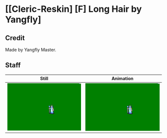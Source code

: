 # [\[Cleric-Reskin\] \[F\] Long Hair by Yangfly]

## Credit

Made by Yangfly Master.

## Staff

| Still | Animation |
| :---: | :-------: |
| ![Staff still](./Staff_000.png) | ![Staff animation](./Staff.gif) |
